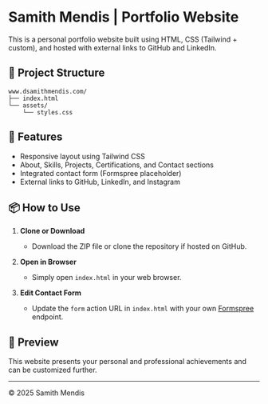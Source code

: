 # Samith Mendis | Portfolio Website

This is a personal portfolio website built using HTML, CSS (Tailwind + custom), and hosted with external links to GitHub and LinkedIn.

## 📁 Project Structure

```
www.dsamithmendis.com/
├── index.html
└── assets/
    └── styles.css
```

## 🚀 Features

- Responsive layout using Tailwind CSS
- About, Skills, Projects, Certifications, and Contact sections
- Integrated contact form (Formspree placeholder)
- External links to GitHub, LinkedIn, and Instagram

## 📦 How to Use

1. **Clone or Download**
   - Download the ZIP file or clone the repository if hosted on GitHub.

2. **Open in Browser**
   - Simply open `index.html` in your web browser.

3. **Edit Contact Form**
   - Update the `form` action URL in `index.html` with your own [Formspree](https://formspree.io/) endpoint.

## 📸 Preview

This website presents your personal and professional achievements and can be customized further.

---

© 2025 Samith Mendis
